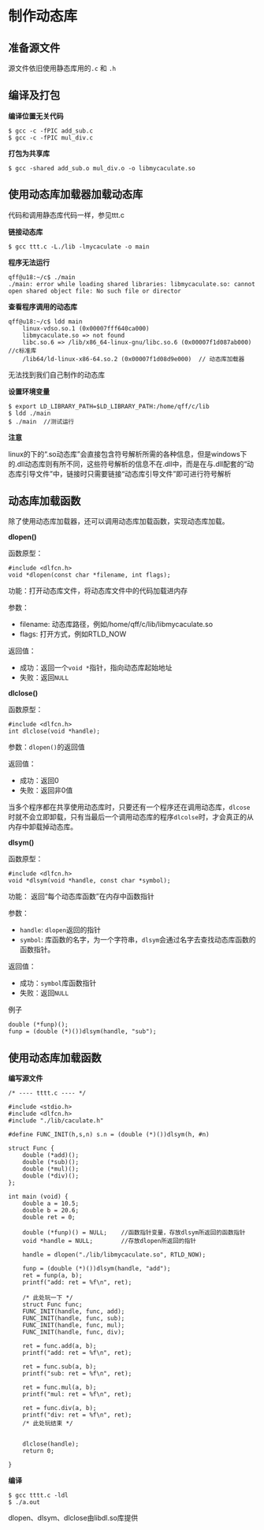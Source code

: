 # 制作动态库

## 准备源文件

源文件依旧使用静态库用的`.c` 和 `.h`

## 编译及打包

**编译位置无关代码**

```
$ gcc -c -fPIC add_sub.c
$ gcc -c -fPIC mul_div.c
```

**打包为共享库**

```
$ gcc -shared add_sub.o mul_div.o -o libmycaculate.so
```

## 使用动态库加载器加载动态库

代码和调用静态库代码一样，参见ttt.c

**链接动态库**

```
$ gcc ttt.c -L./lib -lmycaculate -o main
```

**程序无法运行**

```
qff@u18:~/c$ ./main
./main: error while loading shared libraries: libmycaculate.so: cannot open shared object file: No such file or director
```

**查看程序调用的动态库**

```
qff@u18:~/c$ ldd main
	linux-vdso.so.1 (0x00007fff640ca000)
	libmycaculate.so => not found
	libc.so.6 => /lib/x86_64-linux-gnu/libc.so.6 (0x00007f1d087ab000)   //c标准库
	/lib64/ld-linux-x86-64.so.2 (0x00007f1d08d9e000)  // 动态库加载器
```
无法找到我们自己制作的动态库

**设置环境变量**

```
$ export LD_LIBRARY_PATH=$LD_LIBRARY_PATH:/home/qff/c/lib
$ ldd ./main
$ ./main  //测试运行
```

**注意**

linux的下的“.so动态库”会直接包含符号解析所需的各种信息，但是windows下的.dll动态库则有所不同，这些符号解析的信息不在.dll中，而是在与.dll配套的“动态库引导文件”中，链接时只需要链接“动态库引导文件”即可进行符号解析

## 动态库加载函数

除了使用动态库加载器，还可以调用动态库加载函数，实现动态库加载。

**dlopen()**

函数原型：

```
#include <dlfcn.h>
void *dlopen(const char *filename, int flags);
```

功能：打开动态库文件，将动态库文件中的代码加载进内存

参数：

- filename: 动态库路径，例如/home/qff/c/lib/libmycaculate.so
- flags: 打开方式，例如RTLD_NOW

返回值：

- 成功：返回一个`void *`指针，指向动态库起始地址
- 失败：返回`NULL`

**dlclose()**

函数原型：

```
#include <dlfcn.h>
int dlclose(void *handle);
```

参数：`dlopen()`的返回值

返回值：

- 成功：返回0
- 失败：返回非0值

当多个程序都在共享使用动态库时，只要还有一个程序还在调用动态库，`dlcose`时就不会立即卸载，只有当最后一个调用动态库的程序`dlcolse`时，才会真正的从内存中卸载掉动态库。

**dlsym()**

函数原型：

```
#include <dlfcn.h>
void *dlsym(void *handle, const char *symbol);
```

功能： 返回“每个动态库函数”在内存中函数指针

参数：

- `handle`: `dlopen`返回的指针
- `symbol`: 库函数的名字，为一个字符串，`dlsym`会通过名字去查找动态库函数的函数指针。

返回值：

- 成功：`symbol`库函数指针
- 失败：返回`NULL`

例子

```
double (*funp)();
funp = (double (*)())dlsym(handle, "sub");
```

## 使用动态库加载函数

**编写源文件**

```
/* ---- tttt.c ---- */

#include <stdio.h>
#include <dlfcn.h>
#include "./lib/caculate.h"

#define FUNC_INIT(h,s,n) s.n = (double (*)())dlsym(h, #n)

struct Func {
    double (*add)();
    double (*sub)();
    double (*mul)();
    double (*div)();
};

int main (void) {
    double a = 10.5;
    double b = 20.6;
    double ret = 0;

    double (*funp)() = NULL;    //函数指针变量，存放dlsym所返回的函数指针
    void *handle = NULL;        //存放dlopen所返回的指针

    handle = dlopen("./lib/libmycaculate.so", RTLD_NOW);

    funp = (double (*)())dlsym(handle, "add");
    ret = funp(a, b);
    printf("add: ret = %f\n", ret);

    /* 此处玩一下 */
    struct Func func;
    FUNC_INIT(handle, func, add);
    FUNC_INIT(handle, func, sub);
    FUNC_INIT(handle, func, mul);
    FUNC_INIT(handle, func, div);

    ret = func.add(a, b);
    printf("add: ret = %f\n", ret);

    ret = func.sub(a, b);
    printf("sub: ret = %f\n", ret);

    ret = func.mul(a, b);
    printf("mul: ret = %f\n", ret);

    ret = func.div(a, b);
    printf("div: ret = %f\n", ret);
    /* 此处玩结束 */


    dlclose(handle);
    return 0;

}
```

**编译**

```
$ gcc tttt.c -ldl
$ ./a.out
```

dlopen、dlsym、dlclose由libdl.so库提供
